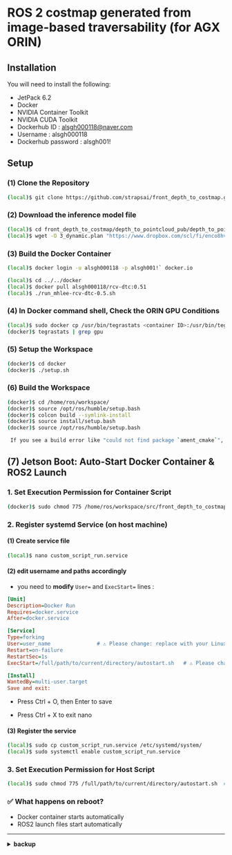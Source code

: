 # ROS 2 costmap generated from image-based traversability  (for AGX ORIN)
## Installation

You will need to install the following:
- JetPack 6.2
- Docker
- NVIDIA Container Toolkit
- NVIDIA CUDA Toolkit
- Dockerhub ID : alsgh000118@naver.com
- Username : alsgh000118
- Dockerhub password : alsgh001!


## Setup

### (1) Clone the Repository

```bash
(local)$ git clone https://github.com/strapsai/front_depth_to_costmap.git
```



### (2) Download the inference model file
```bash
(local)$ cd front_depth_to_costmap/depth_to_pointcloud_pub/depth_to_pointcloud_pub/
(local)$ wget -O 3_dynamic.plan "https://www.dropbox.com/scl/fi/enco8hvk3g8625k0ql0er/3_dynamic.plan?rlkey=v3qt0anisfueyehx6y2due8e3&st=8szhpe7g&dl=1" 
```

### (3) Build the Docker Container
```bash
(local)$ docker login -u alsgh000118 -p alsgh001!` docker.io
```

```bash
(local)$ cd ../../docker
(local)$ docker pull alsgh000118/rcv-dtc:0.51
(local)$ ./run_mhlee-rcv-dtc-0.5.sh
```

### (4) In Docker command shell, Check the ORIN GPU Conditions
```bash
(local)$ sudo docker cp /usr/bin/tegrastats <container ID>:/usr/bin/tegrastats
(docker)$ tegrastats | grep gpu
```


### (5) Setup the Workspace

```bash
(docker)$ cd docker
(docker)$ ./setup.sh
```


### (6) Build the Workspace

```bash
(docker)$ cd /home/ros/workspace/
(docker)$ source /opt/ros/humble/setup.bash
(docker)$ colcon build --symlink-install
(docker)$ source install/setup.bash
(docker)$ source /opt/ros/humble/setup.bash

 If you see a build error like "could not find package `ament_cmake`", run `source /opt/ros/humble/setup.bash` and try building again.
```




## (7) Jetson Boot: Auto-Start Docker Container & ROS2 Launch

### 1. Set Execution Permission for Container Script

```bash
(docker)$ sudo chmod 775 /home/ros/workspace/src/front_depth_to_costmap/docker/autostart_in_container.sh
```


### 2. Register systemd Service (on host machine)

#### (1) Create service file

```bash
(local)$ nano custom_script_run.service
```

#### (2) edit username and paths accordingly 

- you need to **modify** `User=` and `ExecStart=` lines :

```ini
[Unit]
Description=Docker Run
Requires=docker.service
After=docker.service

[Service]
Type=forking
User=user_name               # ⚠️ Please change: replace with your Linux username
Restart=on-failure
RestartSec=1s
ExecStart=/full/path/to/current/directory/autostart.sh   # ⚠️ Please change: replace with the absolute path to your autostart.sh script

[Install]
WantedBy=multi-user.target
Save and exit:
```

- Press Ctrl + O, then Enter to save

- Press Ctrl + X to exit nano

#### (3) Register the service

```bash
(local)$ sudo cp custom_script_run.service /etc/systemd/system/
(local)$ sudo systemctl enable custom_script_run.service
```


### 3. Set Execution Permission for Host Script

```bash
(local)$ sudo chmod 775 /full/path/to/current/directory/autostart.sh  # ⚠️ please change the directory

```


### ✅ What happens on reboot?

- Docker container starts automatically  
- ROS2 launch files start automatically

---

<details>
<summary><strong>backup</strong></summary>

<br>


# ROS 2 costmap generated from image-based traversability  (for AGX ORIN)

**Status**: 🚧 Under Development  
---

## Installation

You will need to install the following:
- JetPack 6.2
- Docker
- NVIDIA Container Toolkit
- NVIDIA CUDA Toolkit
- Dockerhub ID : alsgh000118@naver.com
- Username : alsgh000118
- Dockerhub password : alsgh001!

## Setup

### (1) Clone the Repository

```bash
(local)$ git clone https://github.com/strapsai/front_depth_to_costmap.git
```



### (2) Build the Docker Container
```bash
(local)$ docker login -u <Username> -p <Password> docker.io
```

```bash
(local)$ cd depth_to_elevation_map/docker
(local)$ docker pull alsgh000118/rcv-dtc:0.51
(local)$ ./run_mhlee-rcv-dtc-0.5.sh
```

### (3) In Docker command shell, Check the ORIN GPU Conditions
```bash
(local)$ sudo docker cp /usr/bin/tegrastats <container ID>:/usr/bin/tegrastats
(docker)$ tegrastats | grep gpu
```


### (4) Setup the Workspace

```bash
(docker)$ cd docker
(docker)$ ./setup.sh
```

<details>
<summary><strong>(4-1) Errors During Installation in Docker Environment</strong></summary>

(docker)

- If simple-parsing install error (Already applied, May. 29. 2025)
  ```bash
  ERROR: Cannot locate rosdep definition for simple-parsing
  This error is caused by [ Filename:, Line: ]
  This code was commented.
  ```

- ament_python install error (Already applied, May. 29. 2025)
  ```bash
  ERROR: Cannot locate rosdep definition for ament_python
  The error was resolved by commenting out ament_python in the package.xml of the depth_to_pointcloud_pub package.
  This error is caused by [ Filename: depth_to_elevation_map/depth_to_pointcloud_pub/package.xml, Line: 10~12 ]
  This code was commented.
  ```

- Gazebo package install error (Already applied, May. 29. 2025)
  ```bash
  This error can be resolved by modifying setup.sh as follows:
  rosdep install --from-paths src --ignore-src -y -r --rosdistro humble --skip-keys="gazebo_ros_pkgs ros-humble-gazebo-ros-pkgs"
  ```

</details>


### (5) Build the Workspace

```bash
(docker)$ cd /home/ros/workspace/
(docker)$ source /opt/ros/humble/setup.bash
(docker)$ colcon build --symlink-install
(docker)$ source install/setup.bash
(docker)$ source /opt/ros/humble/setup.bash

 If you see a build error like "could not find package `ament_cmake`", run `source /opt/ros/humble/setup.bash` and try building again.
```



## Running the Demo


### TERMINAL 1. Play the `.mcap` data in Local or Docker
<s> docker cp <host_path> elevation_mapping_cupy:/home/ros/workspace/src/elevation_mapping_cupy/ </s>

Before run the .mcap file, you should install following package.
```bash
(local or docker)$ sudo apt update
(local or docker)$ sudo apt install ros-humble-rosbag2-storage-mcap

# if you use [local], you should install following package.
(local)$ sudo apt update
(local)$ sudo apt install ros-humble-rmw-cyclonedds-cpp

(local or docker)$ export RMW_IMPLEMENTATION=rmw_cyclonedds_cpp
(local or docker)$ source /opt/ros/humble/setup.bash
(local or docker)$ ros2 bag play data.mcap
```

### TERMINAL 2. Launch the `elevation_mapping_cupy` node

In the terminal where you built the workspace, 
```bash
(docker)$ export RMW_IMPLEMENTATION=rmw_cyclonedds_cpp
(docker)$ ros2 launch elevation_mapping_cupy elevation_mapping_cupy.launch.py
```

### TERMINAL 3. Launch the `traversability_to_occupancygrid` node inside the container

Convert frontleft, frontright depth data into merged point cloud.

Run `setup.bash` only on the first try.

```bash
(local)$ docker exec -it front_depth_costmap bash
(docker)$ cd /home/ros/workspace/
(docker)$ source install/setup.bash 
(docker)$ source /opt/ros/humble/setup.bash
(docker)$ export RMW_IMPLEMENTATION=rmw_cyclonedds_cpp
(docker)$ ros2 launch depth_to_pointcloud_pub traversability_to_occupancygrid.launch.py


```




### (Option) (Fourth terminal) play the 'image'

To play the image synchronized with the rosbag, run:

```bash
docker exec -it elevation_mapping_cupy bash
python3 image_play.py
```


## Elevation Mapping Cupy Setting

### 1. Single Pointcloud Mode

To enable single pointcloud mode, set the following parameter to true.

To accumulate pointclouds over time, set it to false instead:
```yaml
clear_map_before_update: true # or false
```

in the configuration file:

```
/home/ros/workspace/src/elevation_mapping_cupy/elevation_mapping_cupy/config/core/core_param.yaml
```


## ⚠️ Notes
### 1. If "ros2 topic list" shows the topics but "ros2 topic echo <topic/name>" prints nothing (possibly due to communication issues)
- In the author's case, this was resolved by, 
```
(local) sudo apt update
(local) sudo apt install ros-humble-rmw-cyclonedds-cpp
(local or docker) export RMW_IMPLEMENTATION=rmw_cyclonedds_cpp
```
You can replace rmw_cyclonedds_cpp with another implementation like rmw_fastrtps_cpp, depending on your environment.

### 2. If gridmap is not available in the local RViz:
Install the grid map plugin with:

```
(local) sudo apt update
(local) sudo apt install ros-humble-grid-map-rviz-plugin
```

### 3. XAUTH Configuration Commented Out

During `docker run`, XAUTH-related errors frequently occurred,  
so the corresponding configuration was commented out in the script.

If you plan to use GUI tools such as RViz in the future,  
I recommend to **uncomment** the following section and try again:

```bash
XSOCK=/tmp/.X11-unix
XAUTH=/tmp/.docker.xauth
if [ ! -f $XAUTH ]
then
    touch $XAUTH
    xauth_list=$(xauth nlist :0 | sed -e 's/^..../ffff/')
    xauth nlist $DISPLAY | sed -e 's/^..../ffff/' | xauth -f $XAUTH nmerge -
    chmod a+r $XAUTH
fi
```

Also, make sure to **add the following options** to the `RUN_COMMAND`:

```bash
# If using GUI tools, add the following:
  --volume=$XSOCK:$XSOCK:rw \
  --volume=$XAUTH:$XAUTH:rw \
  --env="QT_X11_NO_MITSHM=1" \
  --env="XAUTHORITY=$XAUTH" \
  --env="DISPLAY=$DISPLAY" \

</details>
